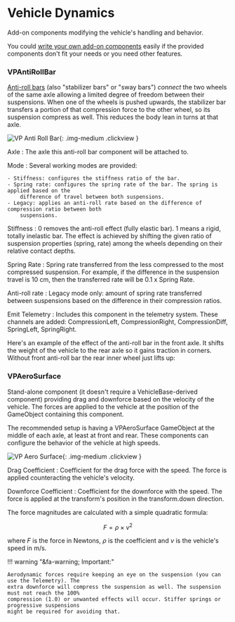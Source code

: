 # Vehicle Dynamics

Add-on components modifying the vehicle's handling and behavior.

You could [write your own add-on components](../advanced/custom-addons.md) easily if the provided
components don't fit your needs or you need other features.

### VPAntiRollBar

[Anti-roll bars](https://en.wikipedia.org/wiki/Anti-roll_bar) (also "stabilizer bars" or "sway bars")
_connect_ the two wheels of the same axle allowing a limited degree of freedom between their
suspensions. When one of the wheels is pushed upwards, the stabilizer bar transfers a portion of
that compression force to the other wheel, so its suspension compress as well. This reduces the
body lean in turns at that axle.

![VP Anti Roll Bar](/img/components/vpp-anti-roll-bar.png){: .img-medium .clickview }

Axle
:	The axle this anti-roll bar component will be attached to.

Mode
:	Several working modes are provided:

	- Stiffness: configures the stiffness ratio of the bar.
	- Spring rate: configures the spring rate of the bar. The spring is applied based on the
		difference of travel between both suspensions.
	- Legacy: applies an anti-roll rate based on the difference of compression ratio between both
		suspensions.

Stiffness
:	0 removes the anti-roll effect (fully elastic bar). 1 means a rigid, totally inelastic bar. The
	effect is achieved by shifting the given ratio of suspension properties (spring, rate) among
	the wheels depending on their relative contact depths.

Spring Rate
:	Spring rate transferred from the less compressed to the most compressed suspension. For example,
	if the difference in the suspension travel is 10 cm, then the transferred rate will be 0.1 x
	Spring Rate.

Anti-roll rate
:	Legacy mode only: amount of spring rate transferred between suspensions based on the difference
	in their compression ratios.

Emit Telemetry
:	Includes this component in the telemetry system. These channels are added: CompressionLeft,
	CompressionRight, CompressionDiff, SpringLeft, SpringRight.

Here's an example of the effect of the anti-roll bar in the front axle. It shifts the weight of the
vehicle to the rear axle so it gains traction in corners. Without front anti-roll bar the rear inner
wheel just lifts up:

<div class="imagegallery" sm="2" md="2" lg="2" style="display:none">
	<img class="clickview" src="/img/components/vpp-anti-roll-bar-effect-01.jpg" alt="Without front anti-roll bar">
	<img class="clickview" src="/img/components/vpp-anti-roll-bar-effect-02.jpg" alt="With front anti-roll bar">
</div>

### VPAeroSurface

Stand-alone component (it doesn't require a VehicleBase-derived component) providing drag and
downforce based on the velocity of the vehicle. The forces are applied to the vehicle at the
position of the GameObject containing this component.

The recommended setup is having a VPAeroSurface GameObject at the middle of each axle, at least
at front and rear. These components can configure the behavior of the vehicle at high speeds.

![VP Aero Surface](/img/components/vpp-aero-surface.png){: .img-medium .clickview }

Drag Coefficient
:	Coefficient for the drag force with the speed. The force is applied counteracting the vehicle's
	velocity.

Downforce Coefficient
:	Coefficient for the downforce with the speed. The force is applied at the transform's position
	in the transform.down direction.

The force magnitudes are calculated with a simple quadratic formula:

$$ F = \rho \times v^2 $$

where $F$ is the force in Newtons, $\rho$ is the coefficient and $v$ is the vehicle's speed in m/s.

!!! warning "&fa-warning; Important:"

	Aerodynamic forces require keeping an eye on the suspension (you can use the Telemetry). The
	extra downforce will compress the suspension as well. The suspension must not reach the 100%
	compression (1.0) or unwanted effects will occur. Stiffer springs or progressive suspensions
	might be required for avoiding that.